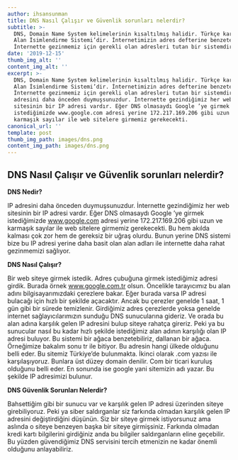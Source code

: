 ```yaml
---
author: ihsansunman
title: DNS Nasıl Çalışır ve Güvenlik sorunları nelerdir?
subtitle: >-
  DNS, Domain Name System kelimelerinin kısaltılmış halidir. Türkçe karşılığı
  Alan İsimlendirme Sistemi’dir. İnternetimizin adres defterine benzetebiliriz.
  İnternette gezinmemiz için gerekli olan adresleri tutan bir sistemdir.
date: '2019-12-15'
thumb_img_alt: ''
content_img_alt: ''
excerpt: >-
  DNS, Domain Name System kelimelerinin kısaltılmış halidir. Türkçe karşılığı
  Alan İsimlendirme Sistemi’dir. İnternetimizin adres defterine benzetebiliriz.
  İnternette gezinmemiz için gerekli olan adresleri tutan bir sistemdir. IP
  adresini daha önceden duymuşsunuzdur. İnternette gezindiğimiz her web
  sitesinin bir IP adresi vardır. Eğer DNS olmasaydı Google ’ye girmek
  istediğimizde www.google.com adresi yerine 172.217.169.206 gibi uzun ve
  karmaşık sayılar ile web sitelere girmemiz gerekecekti.
canonical_url: ''
template: post
thumb_img_path: images/dns.png
content_img_path: images/dns.png
---
```

## DNS Nasıl Çalışır ve Güvenlik sorunları nelerdir?

**DNS Nedir?**

IP adresini daha önceden duymuşsunuzdur. İnternette gezindiğimiz her web sitesinin bir IP adresi vardır. Eğer DNS olmasaydı Google ’ye girmek istediğimizde www.google.com adresi yerine 172.217.169.206 gibi uzun ve karmaşık sayılar ile web sitelere girmemiz gerekecekti. Bu hem akılda kalması çok zor hem de gereksiz bir uğraş olurdu. Bunun yerine DNS sistemi bize bu IP adresi yerine daha basit olan alan adları ile internette daha rahat gezinmemizi sağlıyor.

**DNS Nasıl Çalışır?**

Bir web siteye girmek istedik. Adres çubuğuna girmek istediğimiz adresi girdik. Burada örnek www.google.com.tr olsun. Öncelikle tarayıcımız bu alan adını bilgisayarımızdaki çerezlere bakar. Eğer burada varsa IP adresi bulacağı için hızlı bir şekilde açacaktır. Ancak bu çerezler genelde 1 saat, 1 gün gibi bir sürede temizlenir. Girdiğimiz adres çerezlerde yoksa genelde internet sağlayıcılarımızın sunduğu DNS sunucularına gideriz. Ve orada bu alan adına karşılık gelen IP adresini bulup siteye rahatça gireriz. Peki ya bu sunucular nasıl bu kadar hızlı şekilde istediğimiz alan adının karşılığı olan IP adresi buluyor. Bu sistemi bir ağaca benzetebiliriz, dallanan bir ağaca. Örneğimize bakalım sonu tr ile bitiyor. Bu adresin hangi ülkede olduğunu belli eder. Bu sitemiz Türkiye’de bulunmakta. İkinci olarak .com yazısı ile karşılaşıyoruz. Bunlara üst düzey domain denilir. Com bir ticari kuruluş olduğunu belli eder. En sonunda ise google yani sitemizin adı yazar. Bu şekilde IP adresimizi bulunur.

**DNS Güvenlik Sorunları Nelerdir?**

Bahsettiğim gibi bir sunucu var ve karşılık gelen IP adresi üzerinden siteye girebiliyoruz. Peki ya siber saldırganlar siz farkında olmadan karşılık gelen IP adresini değiştirdiğini düşünün. Siz bir siteye girmek istiyorsunuz ama aslında o siteye benzeyen başka bir siteye girmişsiniz. Farkında olmadan kredi kartı bilgilerini girdiğiniz anda bu bilgiler saldırganların eline geçebilir. Bu yüzden güvendiğimiz DNS servisini tercih etmenizin ne kadar önemli olduğunu anlayabiliriz.
